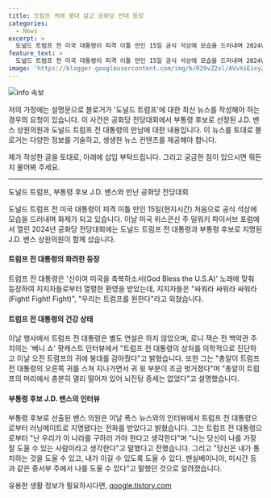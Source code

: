 ```yaml
---
title: 트럼프 귀에 붕대 감고 공화당 전대 등장
categories:
  - News
excerpt: >
  도널드 트럼프 전 미국 대통령이 피격 이틀 만인 15일 공식 석상에 모습을 드러내며 2024년 공화당 전당대회에서 부통령 후보로 지명된 J.D. 밴스 상원의원과 함께 섰다. 지지자들과 함께 신이여 미국을 축복하소서 노래를 들으며 등장한 트럼프는 다친 오른쪽 귀를 붕대로 감았지만 총알이 머리에서 충분히 멀리 떨어져 있어 뇌진탕 증세는 없었다. 또한 부통령 후보로 선출된 밴스 상원의원은 트럼프 전 대통령으로부터 러닝메이트로 지명받은 사실을 밝혔다. 
feature_text: >
  도널드 트럼프 전 미국 대통령이 피격 이틀 만인 15일 공식 석상에 모습을 드러내며 2024년 공화당 전당대회에서 부통령 후보로 지명된 J.D. 밴스 상원의원과 함께 섰다. 지지자들과 함께 신이여 미국을 축복하소서 노래를 들으며 등장한 트럼프는 다친 오른쪽 귀를 붕대로 감았지만 총알이 머리에서 충분히 멀리 떨어져 있어 뇌진탕 증세는 없었다. 또한 부통령 후보로 선출된 밴스 상원의원은 트럼프 전 대통령으로부터 러닝메이트로 지명받은 사실을 밝혔다. 
image: 'https://blogger.googleusercontent.com/img/b/R29vZ2xl/AVvXsEixyZcFfHzMRdzZMjFBmAUKJYCLCGyLL1o632UiGVXcaFdKo_bkvkuCioo0uUKlGfBVcT3P84aROyZIXSBEx3Aw5nCQ3pTgDom1WDC4m8eifvWiAmWEEVb4x6G_l8C0QH225ldMjyaFvpxGEBGNO37VmDTDMHGhJPq73UglMfDca1-0aw/s1600/blogspot.png'
---
```


<p><img src="https://blogger.googleusercontent.com/img/b/R29vZ2xl/AVvXsEixyZcFfHzMRdzZMjFBmAUKJYCLCGyLL1o632UiGVXcaFdKo_bkvkuCioo0uUKlGfBVcT3P84aROyZIXSBEx3Aw5nCQ3pTgDom1WDC4m8eifvWiAmWEEVb4x6G_l8C0QH225ldMjyaFvpxGEBGNO37VmDTDMHGhJPq73UglMfDca1-0aw/s1600/blogspot.png" alt="info 속보" /></p>

<p>저의 가정에는 설명문으로 블로거가 '도널드 트럼프'에 대한 최신 뉴스를 작성해야 하는 경우의 요청이 있습니다. 이 사건은 공화당 전당대회에서 부통령 후보로 선정된 J.D. 밴스 상원의원과 도널드 트럼프 전 대통령의 만남에 대한 내용입니다. 이 뉴스를 토대로 블로거는 다양한 정보를 기술하고, 생생한 뉴스 컨텐츠를 제공해야 합니다.</p>

<p>제가 작성한 글을 토대로, 아래에 삽입 부탁드립니다. 그리고 궁금한 점이 있으시면 뭐든지 물어봐 주세요.</p>

<hr />

<p>도널드 트럼프, 부통령 후보 J.D. 밴스와 만난  공화당 전당대회</p>

<p>도널드 트럼프 전 미국 대통령이 피격 이틀 만인 15일(현지시간) 처음으로 공식 석상에 모습을 드러내며 화제가 되고 있습니다. 이날 미국 위스콘신 주 밀워키 파이서브 포럼에서 열린 2024년 공화당 전당대회에는 도널드 트럼프 전 대통령과 부통령 후보로 지명된 J.D. 밴스 상원의원이 함께 섰습니다.</p>

<h4>트럼프 전 대통령의 화려한 등장</h4>

<p>트럼프 전 대통령은 '신이여 미국을 축복하소서(God Bless the U.S.A)' 노래에 맞춰 등장하여 지지자들로부터 열렬한 환영을 받았는데, 지지자들은 "싸워라 싸워라 싸워라(Fight! Fight! Fight)", "우리는 트럼프를 원한다"라고 외쳤습니다.</p>

<h4>트럼프 전 대통령의 건강 상태</h4>

<p>이날 행사에서 트럼프 전 대통령은 별도 연설은 하지 않았으며, 로니 잭슨 전 백악관 주치의는 '베니 쇼' 팟캐스트 인터뷰에서 "트럼프 전 대통령의 상처를 의학적으로 진단하고 이날 오전 트럼프의 귀에 붕대를 감아줬다"고 밝혔습니다. 또한 그는 "총알이 트럼프 전 대통령의 오른쪽 귀를 스쳐 지나가면서 귀 윗 부분이 조금 벗거졌다"며 "총알이 트럼프의 머리에서 충분히 멀리 떨어져 있어 뇌진탕 증세는 없었다"고 설명했습니다.</p>

<h4>부통령 후보 J.D. 밴스의 인터뷰</h4>

<p>부통령 후보로 선출된 밴스 의원은 이날 폭스 뉴스와의 인터뷰에서 트럼프 전 대통령으로부터 러닝메이트로 지명됐다는 전화를 받았다고 밝혔습니다. 그는 트럼프 전 대통령으로부터 "난 우리가 이 나라를 구하러 가야 한다고 생각한다"며 "나는 당신이 나를 가장 잘 도울 수 있는 사람이라고 생각한다"고 말했다고 전했습니다. 그리고 "당신은 내가 통치하는 것을 도울 수 있고, 내가 이길 수 있도록 도울 수 있다. 펜실베이니아, 미시간 등과 같은 중서부 주에서 나를 도울 수 있다"고 말했던 것으로 알려졌습니다.</p>
유용한 생활 정보가 필요하시다면, <a href="https://qoogle.tistory.com" rel="dofollow">qoogle.tistory.com</a>


